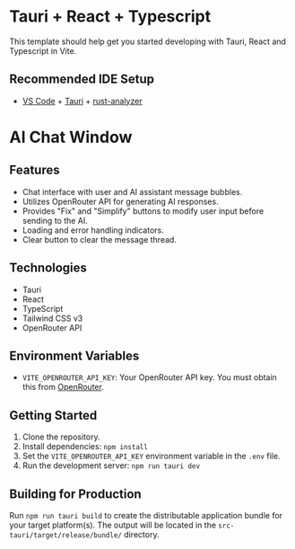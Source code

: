 # Tauri + React + Typescript

This template should help get you started developing with Tauri, React and Typescript in Vite.

## Recommended IDE Setup

- [VS Code](https://code.visualstudio.com/) + [Tauri](https://marketplace.visualstudio.com/items?itemName=tauri-apps.tauri-vscode) + [rust-analyzer](https://marketplace.visualstudio.com/items?itemName=rust-lang.rust-analyzer)

# AI Chat Window

## Features

-   Chat interface with user and AI assistant message bubbles.
-   Utilizes OpenRouter API for generating AI responses.
-   Provides "Fix" and "Simplify" buttons to modify user input before sending to the AI.
-   Loading and error handling indicators.
-   Clear button to clear the message thread.

## Technologies

-   Tauri
-   React
-   TypeScript
-   Tailwind CSS v3
-   OpenRouter API

## Environment Variables

-   `VITE_OPENROUTER_API_KEY`: Your OpenRouter API key.  You must obtain this from [OpenRouter](https://openrouter.ai/).

## Getting Started

1.  Clone the repository.
2.  Install dependencies: `npm install`
3.  Set the `VITE_OPENROUTER_API_KEY` environment variable in the `.env` file.
4.  Run the development server: `npm run tauri dev`

## Building for Production

Run `npm run tauri build` to create the distributable application bundle for your target platform(s). The output will be located in the `src-tauri/target/release/bundle/` directory.
